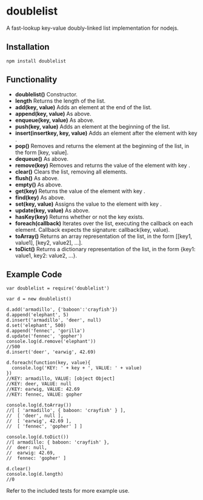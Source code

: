 # doublelist
A fast-lookup key-value doubly-linked list implementation for nodejs.

## Installation

    npm install doublelist

## Functionality

* __doublelist()__                      Constructor.
* __length__                            Returns the length of the list.
* __add(key, value)__                   Adds an element at the end of the list.
* __append(key, value)__                As above.
* __enqueue(key, value)__               As above.
* __push(key, value)__                  Adds an element at the beginning of the list.
* __insert(insertkey, key, value)__     Adds an element after the element with key <insertkey>.
* __pop()__                             Removes and returns the element at the beginning of the list, in the form [key, value].
* __dequeue()__                         As above.
* __remove(key)__                       Removes and returns the value of the element with key <key>.
* __clear()__                           Clears the list, removing all elements.
* __flush()__                           As above.
* __empty()__                           As above.
* __get(key)__                          Returns the value of the element with key <key>.
* __find(key)__                         As above.
* __set(key, value)__                   Assigns the value <value> to the element with key <key>.
* __update(key, value)__                As above.
* __hasKey(key)__                       Returns whether or not the key <key> exists.
* __foreach(callback)__                 Iterates over the list, executing the callback <callback> on each element. Callback expects the signature: callback(key, value).
* __toArray()__                         Returns an array representation of the list, in the form [[key1, value1], [key2, value2], ...].
* __toDict()__                          Returns a dictionary representation of the list, in the form {key1: value1, key2: value2, ...}.

## Example Code

    var doublelist = require('doublelist')
    
    var d = new doublelist()

    d.add('armadillo', {'baboon':'crayfish'})
    d.append('elephant', 5)
    d.insert('armadillo', 'deer', null)
    d.set('elephant', 500)
    d.append('fennec', 'gorilla')
    d.update('fennec', 'gopher')
    console.log(d.remove('elephant'))
    //500
    d.insert('deer', 'earwig', 42.69)
    
    d.foreach(function(key, value){
      console.log('KEY: ' + key + ', VALUE: ' + value)
    })
    //KEY: armadillo, VALUE: [object Object]
    //KEY: deer, VALUE: null
    //KEY: earwig, VALUE: 42.69
    //KEY: fennec, VALUE: gopher
    
    console.log(d.toArray())
    //[ [ 'armadillo', { baboon: 'crayfish' } ],
    //  [ 'deer', null ],
    //  [ 'earwig', 42.69 ],
    //  [ 'fennec', 'gopher' ] ]
    
    console.log(d.toDict())
    //[ armadillo: { baboon: 'crayfish' },
    //  deer: null,
    //  earwig: 42.69,
    //  fennec: 'gopher' ]
    
    d.clear()
    console.log(d.length)
    //0
    
Refer to the included tests for more example use.